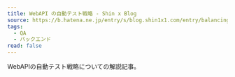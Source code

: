 ```yaml
---
title: WebAPI の自動テスト戦略 - Shin x Blog
source: https://b.hatena.ne.jp/entry/s/blog.shin1x1.com/entry/balancing-test-strategies-for-WebAPI
tags:
  - QA
  - バックエンド
read: false
---
```

WebAPIの自動テスト戦略についての解説記事。